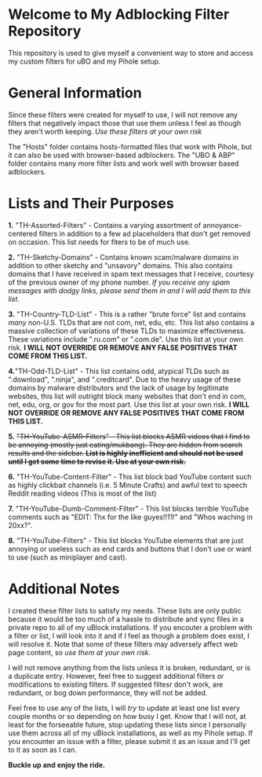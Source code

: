# Welcome to My Adblocking Filter Repository
This repository is used to give myself a convenient way to store and access my custom filters for uBO and my Pihole setup.

# General Information
Since these filters were created for myself to use, I will not remove any filters that negatively impact those that use them unless I feel as though they aren't worth keeping. <em>Use these filters at your own risk</em>

The "Hosts" folder contains hosts-formatted files that work with Pihole, but it can also be used with browser-based adblockers. The "UBO & ABP" folder contains many more filter lists and work well with browser based adblockers.

# Lists and Their Purposes
<strong>1.</strong> "TH-Assorted-Filters" - Contains a varying assortment of annoyance-centered filters in addition to a few ad placeholders that don't get removed on occasion. This list needs for fiters to be of much use.

<strong>2.</strong> "TH-Sketchy-Domains" - Contains known scam/malware domains in addition to other sketchy and "unsavory" domains. This also contains domains that I have received in spam text messages that I receive, courtesy of the previous owner of my phone number. <em>If you receive any spam messages with dodgy links, please send them in and I will add them to this list</em>.

<strong>3.</strong> "TH-Country-TLD-List" - This is a rather "brute force" list and contains <em>many</em> non-U.S. TLDs that are not com, net, edu, etc. This list also contains a massive collection of variations of these TLDs to maximize effectiveness. These variations include ".ru.com" or ".com.de". Use this list at your own risk. <strong>I WILL NOT OVERRIDE OR REMOVE ANY FALSE POSITIVES THAT COME FROM THIS LIST.</strong>

<strong>4.</strong>"TH-Odd-TLD-List" - This list contains odd, atypical TLDs such as ".download", ".ninja", and ".creditcard". Due to the heavy usage of these domains by malware distributors and the lack of usage by legitimate websites, this list will outright block many websites that don't end in com, net, edu, org, or gov for the most part. Use this list at your own risk. <strong>I WILL NOT OVERRIDE OR REMOVE ANY FALSE POSITIVES THAT COME FROM THIS LIST.</strong>

<strong>5.</strong> <del>"TH-YouTube-ASMR-Filters" - This list blocks ASMR videos that I find to be annoying (mostly just eating/mukbang). They are hidden from search results and the sidebar. <strong>List is highly inefficient and should not be used until I get some time to revise it. Use at your own risk.</strong></del>

<strong>6.</strong> "TH-YouTube-Content-Filter" - This list block bad YouTube content such as highly clickbait channels (i.e. 5 Minute Crafts) and awful text to speech Reddit reading videos (This is most of the list)

<strong>7.</strong> "TH-YouTube-Dumb-Comment-Filter" - This list blocks terrible YouTube comments such as "EDIT: Thx for the like guyes!!11!" and "Whos waching in 20xx?".

<strong>8.</strong> "TH-YouTube-Filters" - This list blocks YouTube elements that are just annoying or useless such as end cards and buttons that I don't use or want to use (such as miniplayer and cast).

# Additional Notes
I created these filter lists to satisfy my needs. These lists are only public because it would be too much of a hassle to distribute and sync files in a private repo to all of my uBlock installations. If you encouter a problem with a filter or list, I will look into it and if I feel as though a problem does exist, I will resolve it. Note that some of these filters may adversely affect web page content, so <em>use them at your own risk</em>.

I will not remove anything from the lists unless it is broken, redundant, or is a duplicate entry. However, feel free to suggest additional filters or modifications to existing filters. If suggested filtesr don't work, are redundant, or bog down performance, they will not be added. 

Feel free to use any of the lists, I will <em>try</em> to update at least one list every couple months or so depending on how busy I get. Know that I will not, at least for the forseeable future, stop updating these lists since I personally use them across all of my uBlock installations, as well as my Pihole setup. If you encounter an issue with a filter, please submit it as an issue and I'll get to it as soon as I can.

<strong>Buckle up and enjoy the ride.</em>

